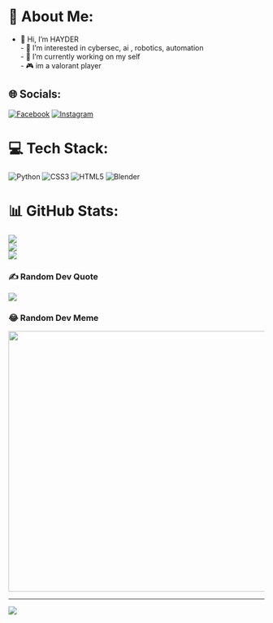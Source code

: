 # 💫 About Me:
- 👋 Hi, I’m HAYDER<br>- 👀 I’m interested in cybersec, ai , robotics, automation<br>- 🔭 I’m currently working on my self<br>-  🎮 im a valorant player <br>


## 🌐 Socials:
[![Facebook](https://img.shields.io/badge/Facebook-%231877F2.svg?logo=Facebook&logoColor=white)](https://facebook.com/profile.php?id=100071823000689) [![Instagram](https://img.shields.io/badge/Instagram-%23E4405F.svg?logo=Instagram&logoColor=white)](https://instagram.com/haydermaamri) 

# 💻 Tech Stack:
![Python](https://img.shields.io/badge/python-3670A0?style=for-the-badge&logo=python&logoColor=ffdd54) ![CSS3](https://img.shields.io/badge/css3-%231572B6.svg?style=for-the-badge&logo=css3&logoColor=white) ![HTML5](https://img.shields.io/badge/html5-%23E34F26.svg?style=for-the-badge&logo=html5&logoColor=white) ![Blender](https://img.shields.io/badge/blender-%23F5792A.svg?style=for-the-badge&logo=blender&logoColor=white)
# 📊 GitHub Stats:
![](https://github-readme-stats.vercel.app/api?username=ITSHAYDER&theme=dark&hide_border=true&include_all_commits=true&count_private=false)<br/>
![](https://github-readme-streak-stats.herokuapp.com/?user=ITSHAYDER&theme=dark&hide_border=true)<br/>
![](https://github-readme-stats.vercel.app/api/top-langs/?username=ITSHAYDER&theme=dark&hide_border=true&include_all_commits=true&count_private=false&layout=compact)

### ✍️ Random Dev Quote
![](https://quotes-github-readme.vercel.app/api?type=horizontal&theme=radical)

### 😂 Random Dev Meme
<img src="https://random-memer.herokuapp.com/" width="512px"/>

---
[![](https://visitcount.itsvg.in/api?id=ITSHAYDER&icon=5&color=0)](https://visitcount.itsvg.in)
 

